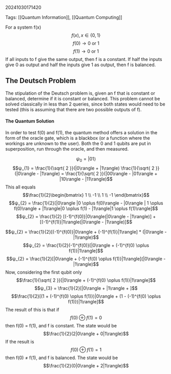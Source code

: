20241030171420

Tags: [[Quantum Information]], [[Quantum Computing]]

For a system f(x) $$f(x), x \in \{0, 1\}$$
$$f(0) \rightarrow 0\text{ or }1$$
$$f(1) \rightarrow 0\text{ or }1$$
If all inputs to f give the same output, then f is a constant. If half the inputs give 0 as output and half the inputs give 1 as output, then f is balanced. 

## The Deutsch Problem
The stipulation of the Deutsch problem is, given an f that is constant or balanced, determine if it is constant or balanced. This problem cannot be solved classically in less than 2 queries, since both states would need to be tested (this is assuming that there are two possible outputs of f). 

#### The Quantum Solution
In order to test f(0) and f(1), the quantum method offers a solution in the form of the oracle gate, which is a blackbox (or a function where the workings are unknown to the user). Both the 0 and 1 qubits are put in superposition, run through the oracle, and then measured. 

$$ψ_{0} = |01\rangle$$
$$ψ_{1} = \frac{1}{\sqrt{ 2 }}(|0\rangle + |1\rangle) \frac{1}{\sqrt{ 2 }}(|0\rangle - |1\rangle) = \frac{1}{\sqrt{ 2 }}(|00\rangle - |01\rangle + |10\rangle - |11\rangle)$$
This all equals $$\frac{1}{2}\begin{bmatrix}
1 \\
-1 \\
1 \\
-1
\end{bmatrix}$$
$$ψ_{2} = \frac{1}{2}[|0\rangle |0 \oplus f(0)\rangle - |0\rangle | 1 \oplus f(0)\rangle + |1\rangle|0 \oplus f(1) - |1\rangle|1 \oplus f(1)\rangle]$$
$$ψ_{2} = \frac{1}{2} [(-1)^{f(0)}|0\rangle(|0\rangle - |1\rangle)] + [(-1)^{f(1)}|1\rangle(|0\rangle - |1\rangle)]$$

$$ψ_{2} = \frac{1}{2}[(-1)^{f(0)}|0\rangle + (-1)^{f(1)}|1\rangle] * (|0\rangle - |1\rangle)$$
$$ψ_{2} = \frac{1}{2}(-1)^{f(0)}[|0\rangle + (-1)^{f(0) \oplus f(1)}|1\rangle]$$
$$ψ_{2} = \frac{1}{2}[|0\rangle + (-1)^{f(0) \oplus f(1)}|1\rangle](|0\rangle - |1\rangle)$$
Now, considering the first qubit only $$\frac{1}{\sqrt{ 2 }}[|0\rangle + (-1)^{f(0) \oplus f(1)}|1\rangle]$$$$ψ_{3} = \frac{1}{2}[|0\rangle + |1\rangle + ]$$
$$\frac{1}{2}[(1 + (-1)^{f(0) \oplus f(1)})|0\rangle + (1 - (-1)^{f(0) \oplus f(1)})|1\rangle]$$
The result of this is that if $$f(0) \oplus f(1) = 0$$
then f(0) = f(1), and f is constant. The state would be $$\frac{1}{2}(2|0\rangle + 0|1\rangle)$$If the result is $$f(0) \oplus f(1) = 1$$
then f(0) ≠ f(1), and f is balanced. The state would be $$\frac{1}{2}(0|0\rangle + 2|1\rangle)$$
